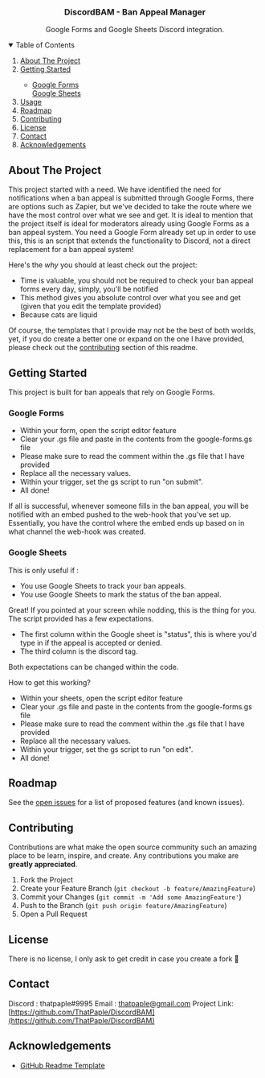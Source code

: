 <h3 align="center">DiscordBAM - Ban Appeal Manager</h3>
  <p align="center">
    Google Forms and Google Sheets Discord integration.
    <br />
</p>




<!-- TABLE OF CONTENTS -->
<details open="open">
  <summary>Table of Contents</summary>
  <ol>
    <li>
      <a href="#about-the-project">About The Project</a>
    </li>
    <li>
      <a href="#getting-started">Getting Started</a>
    </li>
    <ul>
    <li>
      <a href="#google-forms">Google Forms</a> </li>
     <a href="#google-sheets">Google Sheets</a>
    </ul>
    <li><a href="#usage">Usage</a></li>
    <li><a href="#roadmap">Roadmap</a></li>
    <li><a href="#contributing">Contributing</a></li>
    <li><a href="#license">License</a></li>
    <li><a href="#contact">Contact</a></li>
    <li><a href="#acknowledgements">Acknowledgements</a></li>
  </ol>
</details>



<!-- ABOUT THE PROJECT -->
## About The Project

This project started with a need. We have identified the need for notifications when a ban appeal is submitted through Google Forms, there are options such as Zapier, but we've decided to take the route where we have the most control over what we see and get. It is ideal to mention that the project itself is ideal for moderators already using Google Forms as a ban appeal system. You need a Google Form already set up in order to use this, this is an script that extends the functionality to Discord, not a direct replacement for a ban appeal system!

Here's the *why* you should at least check out the project:
* Time is valuable, you should not be required to check your ban appeal forms every day, simply, you'll be notified
* This method gives you absolute control over what you see and get (given that you edit the template provided)
* Because cats are liquid

Of course, the templates that I provide may not be the best of both worlds, yet, if you do create a better one or expand on the one I have provided, please check out the <a href="#contributing">contributing</a> section of this readme.

<!-- GETTING STARTED -->
## Getting Started

This project is built for ban appeals that rely on Google Forms.

### Google Forms

* Within your form, open the script editor feature 
* Clear your .gs file and paste in the contents from the google-forms.gs file 
* Please make sure to read the comment within the .gs file that I have provided
* Replace all the necessary values.
* Within your trigger, set the gs script to run "on submit".
* All done!

If all is successful, whenever someone fills in the ban appeal, you will be notified with an embed pushed to the web-hook that you've set up. Essentially, you have the control where the embed ends up based on in what channel the web-hook was created. 

### Google Sheets

This is only useful if : 
* You use Google Sheets to track your ban appeals.
* You use Google Sheets to mark the status of the ban appeal.

Great! If you pointed at your screen while nodding, this is the thing for you.
The script provided has a few expectations.
* The first column within the Google sheet is "status", this is where you'd type in if the appeal is accepted or denied.
* The third column is the discord tag. 

Both expectations can be changed within the code.

How to get this working?
* Within your sheets, open the script editor feature 
* Clear your .gs file and paste in the contents from the google-forms.gs file 
* Please make sure to read the comment within the .gs file that I have provided
* Replace all the necessary values.
* Within your trigger, set the gs script to run "on edit".
* All done!

<!-- ROADMAP -->
## Roadmap

See the [open issues](https://github.com/ThatPaple/DiscordBAM/issues) for a list of proposed features (and known issues).



<!-- CONTRIBUTING -->
## Contributing

Contributions are what make the open source community such an amazing place to be learn, inspire, and create. Any contributions you make are **greatly appreciated**.

1. Fork the Project
2. Create your Feature Branch (`git checkout -b feature/AmazingFeature`)
3. Commit your Changes (`git commit -m 'Add some AmazingFeature'`)
4. Push to the Branch (`git push origin feature/AmazingFeature`)
5. Open a Pull Request



<!-- LICENSE -->
## License

There is no license, I only ask to get credit in case you create a fork 🧡



<!-- CONTACT -->
## Contact

Discord : thatpaple#9995
Email : thatpaple@gmail.com
Project Link: [https://github.com/ThatPaple/DiscordBAM](https://github.com/ThatPaple/DiscordBAM)



<!-- ACKNOWLEDGEMENTS -->
## Acknowledgements
* [GitHub Readme Template](https://github.com/othneildrew/Best-README-Template/)
